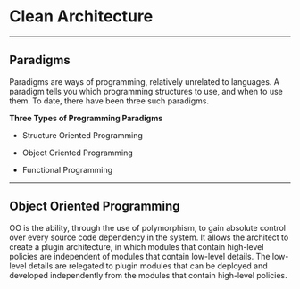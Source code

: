 # Clean Architecture
---

## Paradigms

Paradigms are ways of programming, relatively unrelated to languages. A paradigm tells you which programming structures to use, and when to use them. To date, there have been three such paradigms.

**Three Types of Programming Paradigms**

- Structure Oriented Programming

- Object Oriented Programming

- Functional Programming

---

## Object Oriented Programming

OO is the ability, through the use of polymorphism, to gain absolute control over every source code dependency in the system. It allows the architect to create a plugin architecture, in which modules that contain high-level policies are independent of modules that contain low-level details. The low-level details are relegated to plugin modules that can be deployed and developed independently from the modules that contain high-level policies.
